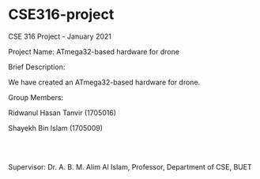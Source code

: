 # CSE316-project

CSE 316 Project - January 2021

Project Name: ATmega32-based hardware for drone

Brief Description:

We have created an ATmega32-based hardware for drone.

Group Members: <br />

Ridwanul Hasan Tanvir (1705016)

Shayekh Bin Islam (1705009)




 <br /> <br />


Supervisor: Dr. A. B. M. Alim Al Islam, Professor, Department of CSE, BUET

